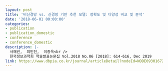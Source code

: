 ```yaml
---
layout: post
title: '비신경망 vs. 신경망 기반 추천 모델: 정확도 및 다양성 비교 및 분석'
date: '2018-06-01 00:00:00'
categories:
- publication
- publication_domestic
- conference
- conference_domestic
description: |-
  서해빈,  최민진,  이종욱<br />
  한국정보과학회 학술발표논문집 Vol.2018 No.06 [2018]: 614-616, Dec 2019
link: https://www.dbpia.co.kr/journal/articleDetail?nodeId=NODE09301672
---
```


